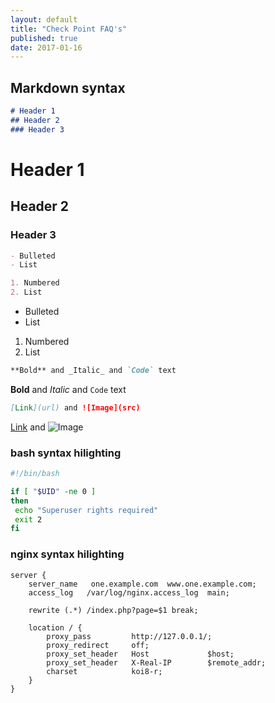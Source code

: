 ```yaml
---
layout: default
title: "Check Point FAQ's"
published: true
date: 2017-01-16
---
```


## Markdown syntax

```markdown
# Header 1
## Header 2
### Header 3
```

# Header 1
## Header 2
### Header 3

```markdown
- Bulleted
- List

1. Numbered
2. List
```

- Bulleted
- List

1. Numbered
2. List

```markdown
**Bold** and _Italic_ and `Code` text
```

**Bold** and _Italic_ and `Code` text

```markdown
[Link](url) and ![Image](src)
```

[Link](url) and ![Image](src)


### bash syntax hilighting

```bash
#!/bin/bash

if [ "$UID" -ne 0 ]
then
 echo "Superuser rights required"
 exit 2
fi
```

### nginx syntax hilighting

```nginx
server {
    server_name   one.example.com  www.one.example.com;
    access_log   /var/log/nginx.access_log  main;

    rewrite (.*) /index.php?page=$1 break;

    location / {
        proxy_pass         http://127.0.0.1/;
        proxy_redirect     off;
        proxy_set_header   Host             $host;
        proxy_set_header   X-Real-IP        $remote_addr;
        charset            koi8-r;
    }
}
```
